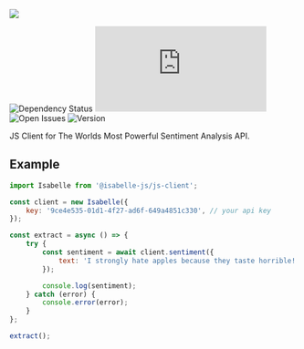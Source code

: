 ![](https://i.imgur.com/AwHkale.png)

![Dependency Status](https://img.shields.io/david/isabelle-ai/js-client)
![Dependency Size](https://img.shields.io/github/size/isabelle-ai/js-client/dist/index.js)
![Open Issues](https://img.shields.io/github/issues-raw/isabelle-ai/js-client)
![Version](https://img.shields.io/npm/v/@isabele-ai/js-client)

JS Client for The Worlds Most Powerful Sentiment Analysis API.

## Example

```javascript
import Isabelle from '@isabelle-js/js-client';

const client = new Isabelle({
	key: '9ce4e535-01d1-4f27-ad6f-649a4851c330', // your api key
});

const extract = async () => {
	try {
		const sentiment = await client.sentiment({
			text: 'I strongly hate apples because they taste horrible!',
		});

		console.log(sentiment);
	} catch (error) {
		console.error(error);
	}
};

extract();
```
